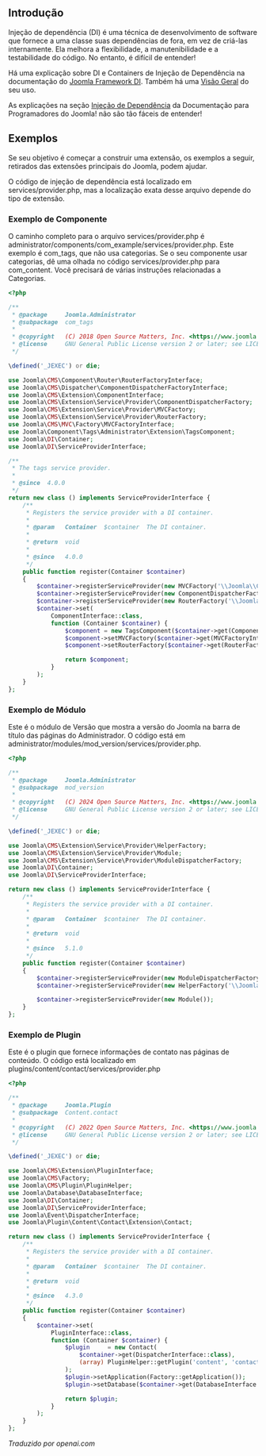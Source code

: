 <!-- Filename: J4.x:Dependency_Injection_in_Joomla_4 / Display title: Injeção de Dependência -->

## Introdução

Injeção de dependência (DI) é uma técnica de desenvolvimento de software que fornece a uma classe suas dependências de fora, em vez de criá-las internamente. Ela melhora a flexibilidade, a manutenibilidade e a testabilidade do código. No entanto, é difícil de entender!

Há uma explicação sobre DI e Containers de Injeção de Dependência na documentação do [Joomla Framework DI](https://github.com/joomla-framework/di/blob/4.x-dev/docs/why-dependency-injection.md). Também há uma [Visão Geral](https://github.com/joomla-framework/di/blob/4.x-dev/docs/overview.md) do seu uso.

As explicações na seção [Injeção de Dependência](jdocmanual?article=docus/dependency-injection/index) da Documentação para Programadores do Joomla! não são tão fáceis de entender!

## Exemplos

Se seu objetivo é começar a construir uma extensão, os exemplos a seguir, retirados das extensões principais do Joomla, podem ajudar.

O código de injeção de dependência está localizado em services/provider.php, mas a localização exata desse arquivo depende do tipo de extensão.

### Exemplo de Componente

O caminho completo para o arquivo services/provider.php é administrator/components/com_example/services/provider.php. Este exemplo é com_tags, que não usa categorias. Se o seu componente usar categorias, dê uma olhada no código services/provider.php para com_content. Você precisará de várias instruções relacionadas a Categorias.

```php
<?php

/**
 * @package     Joomla.Administrator
 * @subpackage  com_tags
 *
 * @copyright   (C) 2018 Open Source Matters, Inc. <https://www.joomla.org>
 * @license     GNU General Public License version 2 or later; see LICENSE.txt
 */

\defined('_JEXEC') or die;

use Joomla\CMS\Component\Router\RouterFactoryInterface;
use Joomla\CMS\Dispatcher\ComponentDispatcherFactoryInterface;
use Joomla\CMS\Extension\ComponentInterface;
use Joomla\CMS\Extension\Service\Provider\ComponentDispatcherFactory;
use Joomla\CMS\Extension\Service\Provider\MVCFactory;
use Joomla\CMS\Extension\Service\Provider\RouterFactory;
use Joomla\CMS\MVC\Factory\MVCFactoryInterface;
use Joomla\Component\Tags\Administrator\Extension\TagsComponent;
use Joomla\DI\Container;
use Joomla\DI\ServiceProviderInterface;

/**
 * The tags service provider.
 *
 * @since  4.0.0
 */
return new class () implements ServiceProviderInterface {
    /**
     * Registers the service provider with a DI container.
     *
     * @param   Container  $container  The DI container.
     *
     * @return  void
     *
     * @since   4.0.0
     */
    public function register(Container $container)
    {
        $container->registerServiceProvider(new MVCFactory('\\Joomla\\Component\\Tags'));
        $container->registerServiceProvider(new ComponentDispatcherFactory('\\Joomla\\Component\\Tags'));
        $container->registerServiceProvider(new RouterFactory('\\Joomla\\Component\\Tags'));
        $container->set(
            ComponentInterface::class,
            function (Container $container) {
                $component = new TagsComponent($container->get(ComponentDispatcherFactoryInterface::class));
                $component->setMVCFactory($container->get(MVCFactoryInterface::class));
                $component->setRouterFactory($container->get(RouterFactoryInterface::class));

                return $component;
            }
        );
    }
};
```

### Exemplo de Módulo

Este é o módulo de Versão que mostra a versão do Joomla na barra de título das páginas do Administrador. O código está em administrator/modules/mod_version/services/provider.php.

```php
<?php

/**
 * @package     Joomla.Administrator
 * @subpackage  mod_version
 *
 * @copyright   (C) 2024 Open Source Matters, Inc. <https://www.joomla.org>
 * @license     GNU General Public License version 2 or later; see LICENSE.txt
 */

\defined('_JEXEC') or die;

use Joomla\CMS\Extension\Service\Provider\HelperFactory;
use Joomla\CMS\Extension\Service\Provider\Module;
use Joomla\CMS\Extension\Service\Provider\ModuleDispatcherFactory;
use Joomla\DI\Container;
use Joomla\DI\ServiceProviderInterface;

return new class () implements ServiceProviderInterface {
    /**
     * Registers the service provider with a DI container.
     *
     * @param   Container  $container  The DI container.
     *
     * @return  void
     *
     * @since   5.1.0
     */
    public function register(Container $container)
    {
        $container->registerServiceProvider(new ModuleDispatcherFactory('\\Joomla\\Module\\Version'));
        $container->registerServiceProvider(new HelperFactory('\\Joomla\\Module\\Version\\Administrator\\Helper'));

        $container->registerServiceProvider(new Module());
    }
};
```

### Exemplo de Plugin

Este é o plugin que fornece informações de contato nas páginas de conteúdo. O código está localizado em plugins/content/contact/services/provider.php

```php
<?php

/**
 * @package     Joomla.Plugin
 * @subpackage  Content.contact
 *
 * @copyright   (C) 2022 Open Source Matters, Inc. <https://www.joomla.org>
 * @license     GNU General Public License version 2 or later; see LICENSE.txt
 */

\defined('_JEXEC') or die;

use Joomla\CMS\Extension\PluginInterface;
use Joomla\CMS\Factory;
use Joomla\CMS\Plugin\PluginHelper;
use Joomla\Database\DatabaseInterface;
use Joomla\DI\Container;
use Joomla\DI\ServiceProviderInterface;
use Joomla\Event\DispatcherInterface;
use Joomla\Plugin\Content\Contact\Extension\Contact;

return new class () implements ServiceProviderInterface {
    /**
     * Registers the service provider with a DI container.
     *
     * @param   Container  $container  The DI container.
     *
     * @return  void
     *
     * @since   4.3.0
     */
    public function register(Container $container)
    {
        $container->set(
            PluginInterface::class,
            function (Container $container) {
                $plugin     = new Contact(
                    $container->get(DispatcherInterface::class),
                    (array) PluginHelper::getPlugin('content', 'contact')
                );
                $plugin->setApplication(Factory::getApplication());
                $plugin->setDatabase($container->get(DatabaseInterface::class));

                return $plugin;
            }
        );
    }
};
```

*Traduzido por openai.com*

